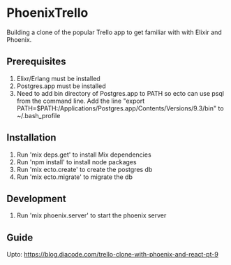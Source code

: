 # PhoenixTrello

Building a clone of the popular Trello app to get familiar with with Elixir and Phoenix.

## Prerequisites
1. Elixr/Erlang must be installed
2. Postgres.app must be installed
3. Need to add bin directory of Postgres.app to PATH so ecto can use psql from the command line.
Add the line "export PATH=$PATH:/Applications/Postgres.app/Contents/Versions/9.3/bin" to ~/.bash_profile

## Installation
1. Run 'mix deps.get' to install Mix dependencies
2. Run 'npm install' to install node packages
3. Run 'mix ecto.create' to create the postgres db
4. Run 'mix ecto.migrate' to migrate the db

## Development
1. Run 'mix phoenix.server' to start the phoenix server

## Guide
Upto: https://blog.diacode.com/trello-clone-with-phoenix-and-react-pt-9